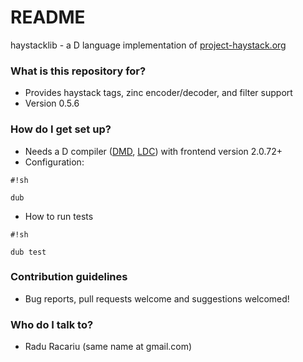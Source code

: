 # README #

haystacklib - a D language implementation of [project-haystack.org](http://project-haystack.org)

### What is this repository for? ###

* Provides haystack tags, zinc encoder/decoder, and filter support 
* Version 0.5.6

### How do I get set up? ###

* Needs a D compiler ([DMD](http://dlang.org/download.html#dmd), [LDC](https://github.com/ldc-developers/ldc#installation)) with frontend version 2.0.72+
* Configuration:
```
#!sh

dub
```

* How to run tests 
```
#!sh

dub test
```

### Contribution guidelines ###

* Bug reports, pull requests welcome and suggestions welcomed!

### Who do I talk to? ###

* Radu Racariu (same name at gmail.com)
